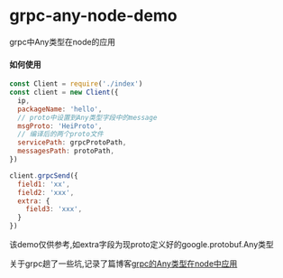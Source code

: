 # grpc-any-node-demo
grpc中Any类型在node的应用

#### 如何使用

```javascript
const Client = require('./index')
const client = new Client({
  ip,
  packageName: 'hello',
  // proto中设置到Any类型字段中的message
  msgProto: 'HeiProto',
  // 编译后的两个proto文件
  servicePath: grpcProtoPath,
  messagesPath: protoPath,
})

client.grpcSend({
  field1: 'xx',
  field2: 'xxx',
  extra: {
    field3: 'xxx',
  }
})

```

该demo仅供参考,如extra字段为现proto定义好的google.protobuf.Any类型

关于grpc趟了一些坑,记录了篇博客[grpc的Any类型在node中应用](https://jiandandkl.github.io/2019/08/24/grpc%E7%9A%84Any%E7%B1%BB%E5%9E%8B%E5%9C%A8node%E4%B8%AD%E5%BA%94%E7%94%A8/)